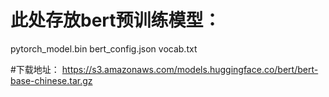 # 此处存放bert预训练模型：
pytorch_model.bin
bert_config.json
vocab.txt

#下载地址：
https://s3.amazonaws.com/models.huggingface.co/bert/bert-base-chinese.tar.gz
